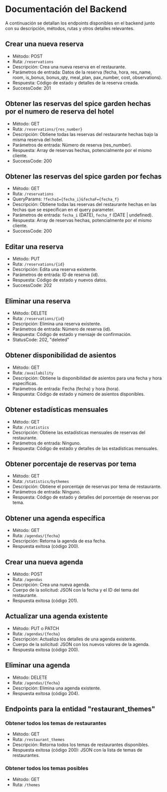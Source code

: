 # Documentación del Backend

A continuación se detallan los endpoints disponibles en el backend junto con su descripción, métodos, rutas y otros detalles relevantes.

## Crear una nueva reserva

- Método: POST
- Ruta: `/reservations`
- Descripción: Crea una nueva reserva en el restaurante.
- Parámetros de entrada: Datos de la reserva (fecha, hora, res_name, room, is_bonus, bonus_qty, meal_plan, pax_number, cost, observations).
- Respuesta: Código de estado y detalles de la reserva creada.
- SuccessCode: 201

## Obtener las reservas del spice garden hechas por el numero de reserva del hotel

- Método: GET
- Ruta: `/reservations/{res_number}`
- Descripción: Obtiene todas las reservas del restaurante hechas bajo la misma reserva del hotel.
- Parámetros de entrada: Número de reserva (res_number).
- Respuesta: Array de reservas hechas, potencialmente por el mismo cliente.
- SuccessCode: 200

## Obtener las reservas del spice garden por fechas

- Método: GET
- Ruta: `/reservations`
- QueryParams: `?fechaI={fecha_i}&fechaF={fecha_f}`
- Descripción: Obtiene todas las reservas del restaurante hechas en las fechas que se especifican en el query parameter.
- Parámetros de entrada: `fecha_i` (DATE), `fecha_f` (DATE | undefined).
- Respuesta: Array de reservas hechas, potencialmente por el mismo cliente.
- SuccessCode: 200

## Editar una reserva

- Método: PUT
- Ruta: `/reservations/{id}`
- Descripción: Edita una reserva existente.
- Parámetros de entrada: ID de reserva (id).
- Respuesta: Código de estado y nuevos datos.
- SuccessCode: 202

## Eliminar una reserva

- Método: DELETE
- Ruta: `/reservations/{id}`
- Descripción: Elimina una reserva existente.
- Parámetros de entrada: Número de reserva (id).
- Respuesta: Código de estado y mensaje de confirmación.
- StatusCode: 202, "deleted"

## Obtener disponibilidad de asientos

- Método: GET
- Ruta: `/availability`
- Descripción: Obtiene la disponibilidad de asientos para una fecha y hora específicas.
- Parámetros de entrada: Fecha (fecha) y hora (hora).
- Respuesta: Código de estado y número de asientos disponibles.

## Obtener estadísticas mensuales

- Método: GET
- Ruta: `/statistics`
- Descripción: Obtiene las estadísticas mensuales de reservas del restaurante.
- Parámetros de entrada: Ninguno.
- Respuesta: Código de estado y detalles de las estadísticas mensuales.

## Obtener porcentaje de reservas por tema

- Método: GET
- Ruta: `/statistics/bythemes`
- Descripción: Obtiene el porcentaje de reservas por tema de restaurante.
- Parámetros de entrada: Ninguno.
- Respuesta: Código de estado y detalles del porcentaje de reservas por tema.

## Obtener una agenda específica

- Método: GET
- Ruta: `/agendas/{fecha}`
- Descripción: Retorna la agenda de esa fecha.
- Respuesta exitosa (código 200).

## Crear una nueva agenda

- Método: POST
- Ruta: `/agendas`
- Descripción: Crea una nueva agenda.
- Cuerpo de la solicitud: JSON con la fecha y el ID del tema del restaurante.
- Respuesta exitosa (código 201).

## Actualizar una agenda existente

- Método: PUT o PATCH
- Ruta: `/agendas/{fecha}`
- Descripción: Actualiza los detalles de una agenda existente.
- Cuerpo de la solicitud: JSON con los nuevos valores de la agenda.
- Respuesta exitosa (código 200).

## Eliminar una agenda

- Método: DELETE
- Ruta: `/agendas/{fecha}`
- Descripción: Elimina una agenda existente.
- Respuesta exitosa (código 204).

## Endpoints para la entidad "restaurant_themes"

### Obtener todos los temas de restaurantes

- Método: GET
- Ruta: `/restaurant_themes`
- Descripción: Retorna todos los temas de restaurantes disponibles.
- Respuesta exitosa (código 200): JSON con la lista de temas de restaurantes.

### Obtener todos los temas posibles

- Método: GET
- Ruta: `/themes`
